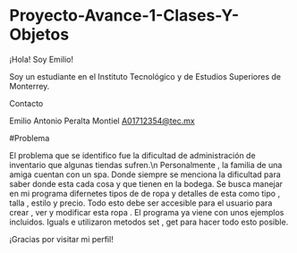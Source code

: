 # Proyecto-Avance-1-Clases-Y-Objetos


¡Hola! Soy Emilio!

Soy un estudiante en el Instituto Tecnológico y de Estudios Superiores de Monterrey.

Contacto

Emilio Antonio Peralta Montiel
A01712354@tec.mx

#Problema

El problema que se identifico fue la dificultad de administración de inventario que algunas tiendas sufren.\n
Personalmente , la familia de una amiga cuentan con un spa. Donde siempre se menciona la dificultad 
para saber donde esta cada cosa y que tienen en la bodega.
Se busca manejar en mi programa difernetes tipos de de ropa y detalles de esta como tipo , talla , estilo y precio. 
Todo esto debe ser accesible para el usuario para crear , ver y modificar esta ropa . El programa ya viene con unos ejemplos incluidos.
Iguals e utilizaron metodos set , get para hacer todo esto posible.

¡Gracias por visitar mi perfil!
